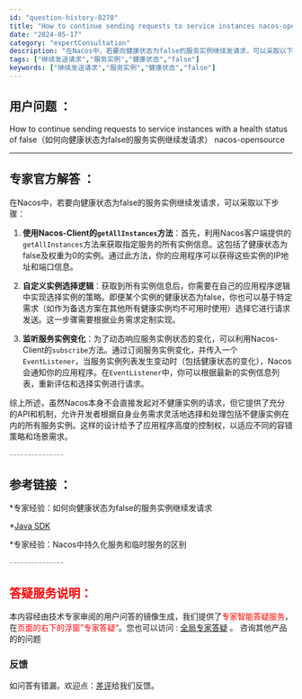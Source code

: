 ```yaml
---
id: "question-history-8270"
title: "How to continue sending requests to service instances nacos-opensource"
date: "2024-05-17"
category: "expertConsultation"
description: "在Nacos中，若要向健康状态为false的服务实例继续发请求，可以采取以下步骤：1. **使用Nacos-Client的`getAllInstances`方法**：首先，利用Nacos客户端提供的`getAllInstances`方法来获取指定服务的所有实例信息。这包括了健康状态为false及权重"
tags: ["继续发送请求","服务实例","健康状态","false"]
keywords: ["继续发送请求","服务实例","健康状态","false"]
---
```


## 用户问题 ： 
 How to continue sending requests to service instances with a health status of false（如何向健康状态为false的服务实例继续发请求） nacos-opensource 

---------------
## 专家官方解答 ：

在Nacos中，若要向健康状态为false的服务实例继续发请求，可以采取以下步骤：

1. **使用Nacos-Client的`getAllInstances`方法**：首先，利用Nacos客户端提供的`getAllInstances`方法来获取指定服务的所有实例信息。这包括了健康状态为false及权重为0的实例。通过此方法，你的应用程序可以获得这些实例的IP地址和端口信息。

2. **自定义实例选择逻辑**：获取到所有实例信息后，你需要在自己的应用程序逻辑中实现选择实例的策略。即便某个实例的健康状态为false，你也可以基于特定需求（如作为备选方案在其他所有健康实例均不可用时使用）选择它进行请求发送。这一步骤需要根据业务需求定制实现。

3. **监听服务实例变化**：为了动态响应服务实例状态的变化，可以利用Nacos-Client的`subscribe`方法。通过订阅服务实例变化，并传入一个`EventListener`，当服务实例列表发生变动时（包括健康状态的变化），Nacos会通知你的应用程序。在`EventListener`中，你可以根据最新的实例信息列表，重新评估和选择实例进行请求。

综上所述，虽然Nacos本身不会直接发起对不健康实例的请求，但它提供了充分的API和机制，允许开发者根据自身业务需求灵活地选择和处理包括不健康实例在内的所有服务实例。这样的设计给予了应用程序高度的控制权，以适应不同的容错策略和场景需求。


<font color="#949494">---------------</font> 


## 参考链接 ：

*专家经验：如何向健康状态为false的服务实例继续发请求 
 
 *[Java SDK](https://nacos.io/docs/latest/guide/user/sdk)
 
 *专家经验：Nacos中持久化服务和临时服务的区别 


 <font color="#949494">---------------</font> 
 


## <font color="#FF0000">答疑服务说明：</font> 

本内容经由技术专家审阅的用户问答的镜像生成，我们提供了<font color="#FF0000">专家智能答疑服务</font>，在<font color="#FF0000">页面的右下的浮窗”专家答疑“</font>。您也可以访问 : [全局专家答疑](https://opensource.alibaba.com/chatBot) 。 咨询其他产品的的问题

### 反馈
如问答有错漏，欢迎点：[差评](https://ai.nacos.io/user/feedbackByEnhancerGradePOJOID?enhancerGradePOJOId=13618)给我们反馈。
